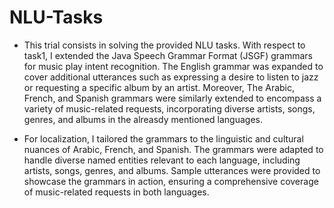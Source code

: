 # NLU-Tasks

+ This trial consists in solving the provided NLU tasks. With respect to task1, I extended the Java Speech Grammar Format (JSGF) grammars for music play intent recognition. The English grammar was expanded to cover additional utterances such as expressing a desire to listen to jazz or requesting a specific album by an artist. Moreover, The Arabic, French, and Spanish grammars were similarly extended to encompass a variety of music-related requests, incorporating diverse artists, songs, genres, and albums in the alreasdy mentioned languages. 
  
+ For localization, I tailored the grammars to the linguistic and cultural nuances of Arabic, French, and Spanish. The grammars were adapted to handle diverse named entities relevant to each language, including artists, songs, genres, and albums. Sample utterances were provided to showcase the grammars in action, ensuring a comprehensive coverage of music-related requests in both languages.
